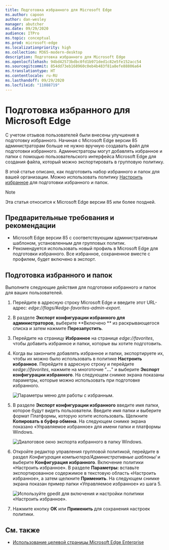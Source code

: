 ```yaml
---
title: Подготовка избранного для Microsoft Edge
ms.author: capoon
author: dan-wesley
manager: abutcher
ms.date: 09/29/2020
audience: ITPro
ms.topic: conceptual
ms.prod: microsoft-edge
ms.localizationpriority: high
ms.collection: M365-modern-desktop
description: Подготовка избранного для Microsoft Edge
ms.openlocfilehash: 94bd42573bdbc0fd1b971ded1c82e5fe152acc54
ms.sourcegitcommit: 854dd73eb168960c0eb4b483f81a8efe88806a64
ms.translationtype: HT
ms.contentlocale: ru-RU
ms.lasthandoff: 09/29/2020
ms.locfileid: "11088719"
---
```

# Подготовка избранного для Microsoft Edge

С учетом отзывов пользователей были внесены улучшения в подготовку избранного. Начиная с Microsoft Edge версии 85 администраторам больше не нужно вручную создавать файл для подготовки избранного. Администраторы могут добавлять избранное и папки с помощью пользовательского интерфейса Microsoft Edge для создания файла, который можно экспортировать в групповую политику.

В этой статье описано, как подготовить набор избранного и папок для вашей организации. Можно использовать политику [Настроить избранное](https://docs.microsoft.com//DeployEdge/microsoft-edge-policies#configure-favorites) для подготовки избранного и папок.

> [!NOTE]
> Эта статья относится к Microsoft Edge версии 85 или более поздней.

## Предварительные требования и рекомендации

- Microsoft Edge версии 85 с соответствующим административным шаблоном, установленным для групповых политик.
- Рекомендуется использовать новый профиль в Microsoft Edge для подготовки избранного. Все избранное, сохраненное вместе с профилем, будет включено в экспорт.  

## Подготовка избранного и папок

Выполните следующие действия для подготовки избранного и папок для ваших пользователей.

1. Перейдите в адресную строку Microsoft Edge и введите этот URL-адрес: *edge://flags/#edge-favorites-admin-export*.
2. В разделе **Экспорт конфигурации избранного для администраторов**, выберите **Включено ** из раскрывающегося списка и затем нажмите **Перезапустить**.

3. Перейдите на страницу **Избранное** на странице *edge://favorites*, чтобы добавить избранное и папки, которые вы хотите подготовить.

<!--
4. On the **Favorites bar**, click **Add folder**. The folder structure of favorites that are set in the profile you're using will be reflected in the folder you provision for your users. The next screenshot shows "Managed favorites", the folder we'll use to provision favorites.

   ![Add a folder](media/edge-learnmore-provision-favorites/provision-favorites-add-folder.png)

   > [!TIP]
   > Add existing folders that contain favorites you want to provision for your users.

5. Select "Managed favorites" and then click **Add favorite**. The next screenshot shows the favorite we've added.

   ![Add a favorite](media/edge-learnmore-provision-favorites/provision-favorites-add-favorite.png)-->

4. Когда вы закончите добавлять избранное и папки, экспортируете их, чтобы их можно было использовать в политике **Настроить избранное**. Перейдите в адресную строку и перейдите к*edge://favorites*, нажмите на многоточие "**…**" и выберите **Экспорт конфигурации избранного**. На следующем снимке экрана показаны параметры, которые можно использовать при подготовке избранного.

   ![Параметры меню для работы с избранным.](media/edge-learnmore-provision-favorites/provision-favorites-menu-options.png)

5. В разделе **Экспорт конфигурации избранного** введите имя папки, которое будут видеть пользователи. Введите имя папки и выберите формат Платформы, которую хотите использовать. Щелкните **Копировать в буфер обмена**. На следующем снимке экрана показано «Управляемое избранное» для имени папки и платформы Windows.

   ![Диалоговое окно экспорта избранного в папку Windows.](media/edge-learnmore-provision-favorites/provision-favorites-export.png)

6. Откройте редактор управления групповой политикой, перейдите в раздел *Конфигурация компьютера/Административные шаблоны/* и выберите **Конфигурация избранного**. Включение политики «Настроить избранное». В разделе **Параметры:** вставьте экспортированное содержимое в текстовую область «Настроить избранное», а затем щелкните **Применить**. На следующем снимке экрана показан пример папки «Управляемое избранное» из шага 5.

   ![Используйте gpedit для включения и настройки политики «Настроить избранное».](media/edge-learnmore-provision-favorites/provision-favorites-gpedit.png)

7. Нажмите кнопку **OK** или **Применить** для сохранения настроек политики.

## См. также

- [Использование целевой страницы Microsoft Edge Enterprise](https://aka.ms/EdgeEnterprise)